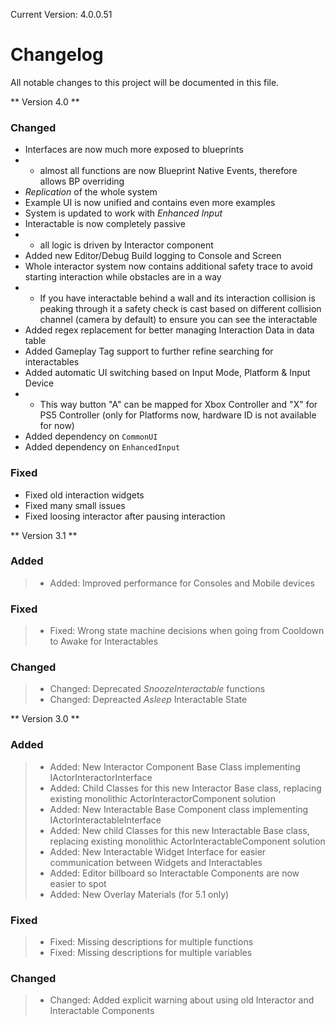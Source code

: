 Current Version: 4.0.0.51

# Changelog

All notable changes to this project will be documented in this file.

** Version 4.0 **
### Changed
- Interfaces are now much more exposed to blueprints
- - almost all functions are now Blueprint Native Events, therefore allows BP overriding
- *Replication* of the whole system
- Example UI is now unified and contains even more examples
- System is updated to work with *Enhanced Input*
- Interactable is now completely passive
- - all logic is driven by Interactor component
- Added new Editor/Debug Build logging to Console and Screen
- Whole interactor system now contains additional safety trace to avoid starting interaction while obstacles are in a way
- - If you have interactable behind a wall and its interaction collision is peaking through it a safety check is cast based on different collision channel (camera by default) to ensure you can see the interactable
- Added regex replacement for better managing Interaction Data in data table
- Added Gameplay Tag support to further refine searching for interactables
- Added automatic UI switching based on Input Mode, Platform & Input Device
- - This way button "A" can be mapped for Xbox Controller and "X" for PS5 Controller (only for Platforms now, hardware ID is not available for now)
- Added dependency on `CommonUI`
- Added dependency on `EnhancedInput`

### Fixed
- Fixed old interaction widgets
- Fixed many small issues
- Fixed loosing interactor after pausing interaction

** Version 3.1 **
### Added 
> - Added: Improved performance for Consoles and Mobile devices
### Fixed
> - Fixed: Wrong state machine decisions when going from Cooldown to Awake for Interactables
### Changed
> - Changed: Deprecated *SnoozeInteractable* functions
> - Changed: Depreacted *Asleep* Interactable State

** Version 3.0 **
### Added 
> - Added: New Interactor Component Base Class implementing IActorInteractorInterface
> - Added: Child Classes for this new Interactor Base class, replacing existing monolithic ActorInteractorComponent solution
> - Added: New Interactable Base Component class implementing IActorInteractableInterface
> - Added: New child Classes for this new Interactable Base class, replacing existing monolithic ActorInteractableComponent solution
> - Added: New Interactable Widget Interface for easier communication between Widgets and Interactables
> - Added: Editor billboard so Interactable Components are now easier to spot
> - Added: New Overlay Materials (for 5.1 only)
### Fixed
> - Fixed: Missing descriptions for multiple functions
> - Fixed: Missing descriptions for multiple variables
### Changed
> - Changed: Added explicit warning about using old Interactor and Interactable Components
